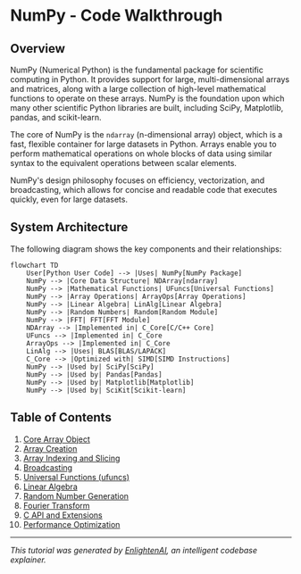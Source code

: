 # NumPy - Code Walkthrough

## Overview

NumPy (Numerical Python) is the fundamental package for scientific computing in Python. It provides support for large, multi-dimensional arrays and matrices, along with a large collection of high-level mathematical functions to operate on these arrays. NumPy is the foundation upon which many other scientific Python libraries are built, including SciPy, Matplotlib, pandas, and scikit-learn.

The core of NumPy is the `ndarray` (n-dimensional array) object, which is a fast, flexible container for large datasets in Python. Arrays enable you to perform mathematical operations on whole blocks of data using similar syntax to the equivalent operations between scalar elements.

NumPy's design philosophy focuses on efficiency, vectorization, and broadcasting, which allows for concise and readable code that executes quickly, even for large datasets.

## System Architecture

The following diagram shows the key components and their relationships:

```mermaid
flowchart TD
    User[Python User Code] --> |Uses| NumPy[NumPy Package]
    NumPy --> |Core Data Structure| NDArray[ndarray]
    NumPy --> |Mathematical Functions| UFuncs[Universal Functions]
    NumPy --> |Array Operations| ArrayOps[Array Operations]
    NumPy --> |Linear Algebra| LinAlg[Linear Algebra]
    NumPy --> |Random Numbers| Random[Random Module]
    NumPy --> |FFT| FFT[FFT Module]
    NDArray --> |Implemented in| C_Core[C/C++ Core]
    UFuncs --> |Implemented in| C_Core
    ArrayOps --> |Implemented in| C_Core
    LinAlg --> |Uses| BLAS[BLAS/LAPACK]
    C_Core --> |Optimized with| SIMD[SIMD Instructions]
    NumPy --> |Used by| SciPy[SciPy]
    NumPy --> |Used by| Pandas[Pandas]
    NumPy --> |Used by| Matplotlib[Matplotlib]
    NumPy --> |Used by| SciKit[Scikit-learn]
```

## Table of Contents

1. [Core Array Object](chapters/chapter_1_ndarray.md)
2. [Array Creation](chapters/chapter_2_array_creation.md)
3. [Array Indexing and Slicing](chapters/chapter_3_indexing.md)
4. [Broadcasting](chapters/chapter_4_broadcasting.md)
5. [Universal Functions (ufuncs)](chapters/chapter_5_ufuncs.md)
6. [Linear Algebra](chapters/chapter_6_linear_algebra.md)
7. [Random Number Generation](chapters/chapter_7_random.md)
8. [Fourier Transform](chapters/chapter_8_fft.md)
9. [C API and Extensions](chapters/chapter_9_c_api.md)
10. [Performance Optimization](chapters/chapter_10_optimization.md)

---

*This tutorial was generated by [EnlightenAI](https://github.com/Mathews-Tom/EnlightenAI), an intelligent codebase explainer.*
